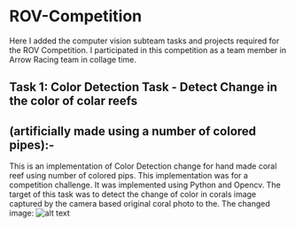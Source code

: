 # ROV-Competition
Here I added the computer vision subteam tasks and projects required for the ROV Competition. I participated in this competition as a team member in Arrow Racing team in collage time.

## Task 1: Color Detection Task - Detect Change in the color of colar reefs
## (artificially made using a number of colored pipes):-
This is an implementation of Color Detection change for hand made coral reef using number of colored pips. This implementation was for a competition challenge. It was implemented using Python and Opencv. The target of this task was to detect the change of color in corals image captured by the camera based original coral photo to the.
The changed image:
![alt text](https://github.com/NadaAbbasMohamed/ROV-Competition/blob/[branch]/image.jpg?raw=true)
